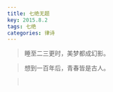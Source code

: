```yaml
---
title: 七绝无题
key: 2015.8.2
tags: 七绝
categories: 律诗
---
```


<blockquote class="blockquote-center">睡至二三更时，美梦都成幻影。
</blockquote>
<blockquote class="blockquote-center">想到一百年后，青春皆是古人。
</blockquote>
<blockquote class="blockquote-center"></br>
</blockquote>
